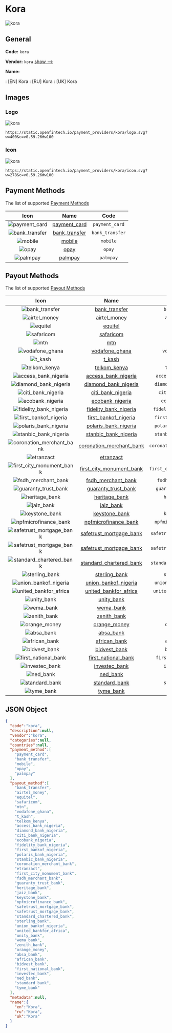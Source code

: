 
# Kora 
![kora](https://static.openfintech.io/payment_providers/kora/logo.svg?w=400&c=v0.59.26#w100)  

## General 
 
**Code:** `kora` 
 
**Vendor:** `kora` [show -->](/vendors/kora/) 
 
**Name:** 
 
:	[EN] Kora 
:	[RU] Kora 
:	[UK] Kora 
 

## Images 

### Logo 
 
![kora](https://static.openfintech.io/payment_providers/kora/logo.svg?w=400&c=v0.59.26#w100)  

```
https://static.openfintech.io/payment_providers/kora/logo.svg?w=400&c=v0.59.26#w100
```  

### Icon 
 
![kora](https://static.openfintech.io/payment_providers/kora/icon.svg?w=278&c=v0.59.26#w100)  

```
https://static.openfintech.io/payment_providers/kora/icon.svg?w=278&c=v0.59.26#w100
```  

## Payment Methods 
 
The list of supported [Payment Methods](/payment-methods/) 

|Icon|Name|Code| 
|:---:|:---:|:---:| 
|![payment_card](https://static.openfintech.io/payment_methods/payment_card/icon.svg?w=278&c=v0.59.26#w100) |[payment_card](/payment-methods/payment_card/)|`payment_card`| 
|![bank_transfer](https://static.openfintech.io/payment_methods/bank_transfer/icon.svg?w=278&c=v0.59.26#w100) |[bank_transfer](/payment-methods/bank_transfer/)|`bank_transfer`| 
|![mobile](https://static.openfintech.io/payment_methods/mobile/icon.svg?w=278&c=v0.59.26#w100) |[mobile](/payment-methods/mobile/)|`mobile`| 
|![opay](https://static.openfintech.io/payment_methods/opay/icon.svg?w=278&c=v0.59.26#w100) |[opay](/payment-methods/opay/)|`opay`| 
|![palmpay](https://static.openfintech.io/payment_methods/palmpay/icon.png?w=278&c=v0.59.26#w100) |[palmpay](/payment-methods/palmpay/)|`palmpay`| 
 

## Payout Methods 
 
The list of supported [Payout Methods](/payout-methods/) 

|Icon|Name|Code| 
|:---:|:---:|:---:| 
|![bank_transfer](https://static.openfintech.io/payout_methods/bank_transfer/icon.svg?w=278&c=v0.59.26#w40) |[bank_transfer](payout-methodsbank_transfer/)|`bank_transfer`| 
|![airtel_money](https://static.openfintech.io/payout_methods/airtel_money/icon.png?w=278&c=v0.59.26#w40) |[airtel_money](payout-methodsairtel_money/)|`airtel_money`| 
|![equitel](https://static.openfintech.io/payout_methods/equitel/icon.png?w=278&c=v0.59.26#w40) |[equitel](payout-methodsequitel/)|`equitel`| 
|![safaricom](https://static.openfintech.io/payout_methods/safaricom/icon.png?w=278&c=v0.59.26#w40) |[safaricom](payout-methodssafaricom/)|`safaricom`| 
|![mtn](https://static.openfintech.io/payout_methods/mtn/icon.svg?w=278&c=v0.59.26#w40) |[mtn](payout-methodsmtn/)|`mtn`| 
|![vodafone_ghana](https://static.openfintech.io/payout_methods/vodafone_ghana/icon.png?w=278&c=v0.59.26#w40) |[vodafone_ghana](payout-methodsvodafone_ghana/)|`vodafone_ghana`| 
|![t_kash](https://static.openfintech.io/payout_methods/t_kash/icon.svg?w=278&c=v0.59.26#w40) |[t_kash](payout-methodst_kash/)|`t_kash`| 
|![telkom_kenya](https://static.openfintech.io/payout_methods/telkom_kenya/icon.svg?w=278&c=v0.59.26#w40) |[telkom_kenya](payout-methodstelkom_kenya/)|`telkom_kenya`| 
|![access_bank_nigeria](https://static.openfintech.io/payout_methods/access_bank_nigeria/icon.svg?w=278&c=v0.59.26#w40) |[access_bank_nigeria](payout-methodsaccess_bank_nigeria/)|`access_bank_nigeria`| 
|![diamond_bank_nigeria](https://static.openfintech.io/payout_methods/diamond_bank_nigeria/icon.svg?w=278&c=v0.59.26#w40) |[diamond_bank_nigeria](payout-methodsdiamond_bank_nigeria/)|`diamond_bank_nigeria`| 
|![citi_bank_nigeria](https://static.openfintech.io/payout_methods/citi_bank_nigeria/icon.svg?w=278&c=v0.59.26#w40) |[citi_bank_nigeria](payout-methodsciti_bank_nigeria/)|`citi_bank_nigeria`| 
|![ecobank_nigeria](https://static.openfintech.io/payout_methods/ecobank_nigeria/icon.svg?w=278&c=v0.59.26#w40) |[ecobank_nigeria](payout-methodsecobank_nigeria/)|`ecobank_nigeria`| 
|![fidelity_bank_nigeria](https://static.openfintech.io/payout_methods/fidelity_bank_nigeria/icon.svg?w=278&c=v0.59.26#w40) |[fidelity_bank_nigeria](payout-methodsfidelity_bank_nigeria/)|`fidelity_bank_nigeria`| 
|![first_bankof_nigeria](https://static.openfintech.io/payout_methods/first_bankof_nigeria/icon.svg?w=278&c=v0.59.26#w40) |[first_bankof_nigeria](payout-methodsfirst_bankof_nigeria/)|`first_bankof_nigeria`| 
|![polaris_bank_nigeria](https://static.openfintech.io/payout_methods/polaris_bank_nigeria/icon.svg?w=278&c=v0.59.26#w40) |[polaris_bank_nigeria](payout-methodspolaris_bank_nigeria/)|`polaris_bank_nigeria`| 
|![stanbic_bank_nigeria](https://static.openfintech.io/payout_methods/stanbic_bank_nigeria/icon.svg?w=278&c=v0.59.26#w40) |[stanbic_bank_nigeria](payout-methodsstanbic_bank_nigeria/)|`stanbic_bank_nigeria`| 
|![coronation_merchant_bank](https://static.openfintech.io/payout_methods/coronation_merchant_bank/icon.svg?w=278&c=v0.59.26#w40) |[coronation_merchant_bank](payout-methodscoronation_merchant_bank/)|`coronation_merchant_bank`| 
|![etranzact](https://static.openfintech.io/payout_methods/etranzact/icon.svg?w=278&c=v0.59.26#w40) |[etranzact](payout-methodsetranzact/)|`etranzact`| 
|![first_city_monument_bank](https://static.openfintech.io/payout_methods/first_city_monument_bank/icon.svg?w=278&c=v0.59.26#w40) |[first_city_monument_bank](payout-methodsfirst_city_monument_bank/)|`first_city_monument_bank`| 
|![fsdh_merchant_bank](https://static.openfintech.io/payout_methods/fsdh_merchant_bank/icon.svg?w=278&c=v0.59.26#w40) |[fsdh_merchant_bank](payout-methodsfsdh_merchant_bank/)|`fsdh_merchant_bank`| 
|![guaranty_trust_bank](https://static.openfintech.io/payout_methods/guaranty_trust_bank/icon.svg?w=278&c=v0.59.26#w40) |[guaranty_trust_bank](payout-methodsguaranty_trust_bank/)|`guaranty_trust_bank`| 
|![heritage_bank](https://static.openfintech.io/payout_methods/heritage_bank/icon.svg?w=278&c=v0.59.26#w40) |[heritage_bank](payout-methodsheritage_bank/)|`heritage_bank`| 
|![jaiz_bank](https://static.openfintech.io/payout_methods/jaiz_bank/icon.svg?w=278&c=v0.59.26#w40) |[jaiz_bank](payout-methodsjaiz_bank/)|`jaiz_bank`| 
|![keystone_bank](https://static.openfintech.io/payout_methods/keystone_bank/icon.svg?w=278&c=v0.59.26#w40) |[keystone_bank](payout-methodskeystone_bank/)|`keystone_bank`| 
|![npfmicrofinance_bank](https://static.openfintech.io/payout_methods/npfmicrofinance_bank/icon.png?w=278&c=v0.59.26#w40) |[npfmicrofinance_bank](payout-methodsnpfmicrofinance_bank/)|`npfmicrofinance_bank`| 
|![safetrust_mortgage_bank](https://static.openfintech.io/payout_methods/safetrust_mortgage_bank/icon.svg?w=278&c=v0.59.26#w40) |[safetrust_mortgage_bank](payout-methodssafetrust_mortgage_bank/)|`safetrust_mortgage_bank`| 
|![safetrust_mortgage_bank](https://static.openfintech.io/payout_methods/safetrust_mortgage_bank/icon.svg?w=278&c=v0.59.26#w40) |[safetrust_mortgage_bank](payout-methodssafetrust_mortgage_bank/)|`safetrust_mortgage_bank`| 
|![standard_chartered_bank](https://static.openfintech.io/payout_methods/standard_chartered_bank/icon.svg?w=278&c=v0.59.26#w40) |[standard_chartered_bank](payout-methodsstandard_chartered_bank/)|`standard_chartered_bank`| 
|![sterling_bank](https://static.openfintech.io/payout_methods/sterling_bank/icon.png?w=278&c=v0.59.26#w40) |[sterling_bank](payout-methodssterling_bank/)|`sterling_bank`| 
|![union_bankof_nigeria](https://static.openfintech.io/payout_methods/union_bankof_nigeria/icon.svg?w=278&c=v0.59.26#w40) |[union_bankof_nigeria](payout-methodsunion_bankof_nigeria/)|`union_bankof_nigeria`| 
|![united_bankfor_africa](https://static.openfintech.io/payout_methods/united_bankfor_africa/icon.svg?w=278&c=v0.59.26#w40) |[united_bankfor_africa](payout-methodsunited_bankfor_africa/)|`united_bankfor_africa`| 
|![unity_bank](https://static.openfintech.io/payout_methods/unity_bank/icon.svg?w=278&c=v0.59.26#w40) |[unity_bank](payout-methodsunity_bank/)|`unity_bank`| 
|![wema_bank](https://static.openfintech.io/payout_methods/wema_bank/icon.svg?w=278&c=v0.59.26#w40) |[wema_bank](payout-methodswema_bank/)|`wema_bank`| 
|![zenith_bank](https://static.openfintech.io/payout_methods/zenith_bank/icon.svg?w=278&c=v0.59.26#w40) |[zenith_bank](payout-methodszenith_bank/)|`zenith_bank`| 
|![orange_money](https://static.openfintech.io/payout_methods/orange_money/icon.png?w=278&c=v0.59.26#w40) |[orange_money](payout-methodsorange_money/)|`orange_money`| 
|![absa_bank](https://static.openfintech.io/payout_methods/absa_bank/icon.svg?w=278&c=v0.59.26#w40) |[absa_bank](payout-methodsabsa_bank/)|`absa_bank`| 
|![african_bank](https://static.openfintech.io/payout_methods/african_bank/icon.svg?w=278&c=v0.59.26#w40) |[african_bank](payout-methodsafrican_bank/)|`african_bank`| 
|![bidvest_bank](https://static.openfintech.io/payout_methods/bidvest_bank/icon.svg?w=278&c=v0.59.26#w40) |[bidvest_bank](payout-methodsbidvest_bank/)|`bidvest_bank`| 
|![first_national_bank](https://static.openfintech.io/payout_methods/first_national_bank/icon.svg?w=278&c=v0.59.26#w40) |[first_national_bank](payout-methodsfirst_national_bank/)|`first_national_bank`| 
|![investec_bank](https://static.openfintech.io/payout_methods/investec_bank/icon.svg?w=278&c=v0.59.26#w40) |[investec_bank](payout-methodsinvestec_bank/)|`investec_bank`| 
|![ned_bank](https://static.openfintech.io/payout_methods/ned_bank/icon.svg?w=278&c=v0.59.26#w40) |[ned_bank](payout-methodsned_bank/)|`ned_bank`| 
|![standard_bank](https://static.openfintech.io/payout_methods/standard_bank/icon.svg?w=278&c=v0.59.26#w40) |[standard_bank](payout-methodsstandard_bank/)|`standard_bank`| 
|![tyme_bank](https://static.openfintech.io/payout_methods/tyme_bank/icon.svg?w=278&c=v0.59.26#w40) |[tyme_bank](payout-methodstyme_bank/)|`tyme_bank`| 
 

## JSON Object 

```json
{
  "code":"kora",
  "description":null,
  "vendor":"kora",
  "categories":null,
  "countries":null,
  "payment_method":[
    "payment_card",
    "bank_transfer",
    "mobile",
    "opay",
    "palmpay"
  ],
  "payout_method":[
    "bank_transfer",
    "airtel_money",
    "equitel",
    "safaricom",
    "mtn",
    "vodafone_ghana",
    "t_kash",
    "telkom_kenya",
    "access_bank_nigeria",
    "diamond_bank_nigeria",
    "citi_bank_nigeria",
    "ecobank_nigeria",
    "fidelity_bank_nigeria",
    "first_bankof_nigeria",
    "polaris_bank_nigeria",
    "stanbic_bank_nigeria",
    "coronation_merchant_bank",
    "etranzact",
    "first_city_monument_bank",
    "fsdh_merchant_bank",
    "guaranty_trust_bank",
    "heritage_bank",
    "jaiz_bank",
    "keystone_bank",
    "npfmicrofinance_bank",
    "safetrust_mortgage_bank",
    "safetrust_mortgage_bank",
    "standard_chartered_bank",
    "sterling_bank",
    "union_bankof_nigeria",
    "united_bankfor_africa",
    "unity_bank",
    "wema_bank",
    "zenith_bank",
    "orange_money",
    "absa_bank",
    "african_bank",
    "bidvest_bank",
    "first_national_bank",
    "investec_bank",
    "ned_bank",
    "standard_bank",
    "tyme_bank"
  ],
  "metadata":null,
  "name":{
    "en":"Kora",
    "ru":"Kora",
    "uk":"Kora"
  }
}
```  

